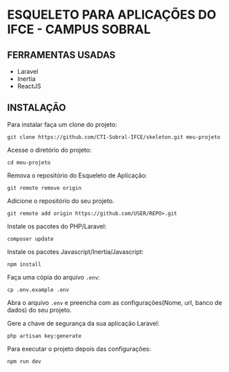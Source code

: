 # ESQUELETO PARA APLICAÇÕES DO IFCE - CAMPUS SOBRAL

## FERRAMENTAS USADAS

* Laravel
* Inertia
* ReactJS

## INSTALAÇÃO
Para instalar faça um clone do projeto:

```git clone https://github.com/CTI-Sobral-IFCE/skeleton.git meu-projeto```

Acesse o diretório do projeto:

```cd meu-projeto```

Remova o repositório do Esqueleto de Aplicação:

```git remote remove origin```

Adicione o repositório do seu projeto.

```git remote add origin https://github.com/USER/REPO>.git```

Instale os pacotes do PHP/Laravel:

```composer update```

Instale os pacotes Javascript/Inertia/Javascript:

```npm install```

Faça uma cópia do arquivo ```.env```:

```cp .env.example .env```

Abra o arquivo ```.env``` e preencha com as configurações(Nome, url, banco de dados) do seu projeto.

Gere a chave de segurança da sua aplicação Laravel:

```php artisan key:generate```

Para executar o projeto depois das configurações:

```npm run dev```


